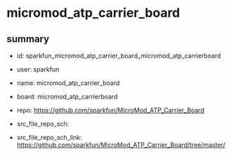 # micromod_atp_carrier_board
 
## summary 
* id: sparkfun_micromod_atp_carrier_board_micromod_atp_carrierboard
* user: sparkfun
* name: micromod_atp_carrier_board
* board: micromod_atp_carrierboard
* repo: https://github.com/sparkfun/MicroMod_ATP_Carrier_Board



* src_file_repo_sch: 
* src_file_repo_sch_link: https://github.com/sparkfun/MicroMod_ATP_Carrier_Board/tree/master/






